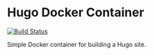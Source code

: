 # Hugo Docker Container

[![Build Status](https://jenkins.jakemorgan.io/buildStatus/icon?job=hugo%2Fmaster)](https://jenkins.jakemorgan.io/job/hugo/job/master/)

Simple Docker container for building a Hugo site.
